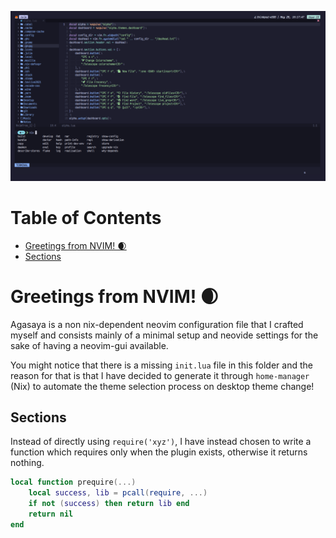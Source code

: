 ![Agasaya](../.github/assets/png/agasaya.png)

# Table of Contents
- [Greetings from NVIM! 🌒](#greetings-from-nvim-)
- [Sections](##sections)

# Greetings from NVIM! 🌒
Agasaya is a non nix-dependent neovim configuration file that I crafted myself
and consists mainly of a minimal setup and neovide settings for the sake of
having a neovim-gui available.

You might notice that there is a missing `init.lua` file in this folder and the
reason for that is that I have decided to generate it through `home-manager`
(Nix) to automate the theme selection process on desktop theme change!

## Sections
Instead of directly using `require('xyz')`, I have instead chosen to write a
function which requires only when the plugin exists, otherwise it returns
nothing.

```lua
local function prequire(...)
    local success, lib = pcall(require, ...)
    if not (success) then return lib end
    return nil
end
```
